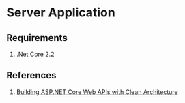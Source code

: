 # Server Application

## Requirements

1. .Net Core 2.2 

## References

1. [Building ASP.NET Core Web APIs with Clean Architecture](https://fullstackmark.com/post/18/building-aspnet-core-web-apis-with-clean-architecture)
